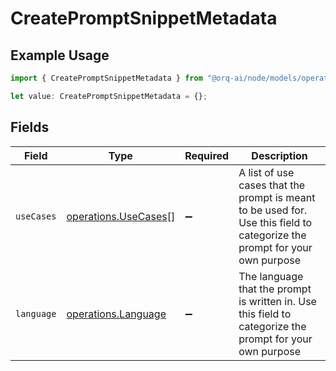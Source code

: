 # CreatePromptSnippetMetadata

## Example Usage

```typescript
import { CreatePromptSnippetMetadata } from "@orq-ai/node/models/operations";

let value: CreatePromptSnippetMetadata = {};
```

## Fields

| Field                                                                                                                     | Type                                                                                                                      | Required                                                                                                                  | Description                                                                                                               |
| ------------------------------------------------------------------------------------------------------------------------- | ------------------------------------------------------------------------------------------------------------------------- | ------------------------------------------------------------------------------------------------------------------------- | ------------------------------------------------------------------------------------------------------------------------- |
| `useCases`                                                                                                                | [operations.UseCases](../../models/operations/usecases.md)[]                                                              | :heavy_minus_sign:                                                                                                        | A list of use cases that the prompt is meant to be used for. Use this field to categorize the prompt for your own purpose |
| `language`                                                                                                                | [operations.Language](../../models/operations/language.md)                                                                | :heavy_minus_sign:                                                                                                        | The language that the prompt is written in. Use this field to categorize the prompt for your own purpose                  |